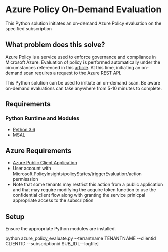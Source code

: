 # Azure Policy On-Demand Evaluation
This Python solution initiates an on-demand Azure Policy evaluation on the specified subscription

## What problem does this solve?
Azure Policy is a service used to enforce governance and compliance in Microsoft Azure.  Evaluation of policy is performed automatically under the circumstances referenced in this [article](https://docs.microsoft.com/en-us/azure/governance/policy/how-to/get-compliance-data).  At this time, initiating an on-demand scan requires a request to the Azure REST API.  

This Python solution can be used to initiate an on-demand scan.  Be aware on-demand evaluations can take anywhere from 5-10 minutes to complete.

## Requirements

### Python Runtime and Modules
* [Python 3.6](https://www.python.org/downloads/release/python-360/)
* [MSAL](https://github.com/AzureAD/microsoft-authentication-library-for-python)

## Azure Requirements
* [Azure Public Client Application](https://docs.microsoft.com/en-us/azure/healthcare-apis/register-public-azure-ad-client-app)
* User account with Microsoft.PolicyInsights/policyStates/triggerEvaluation/action permisssion
* Note that some tenants may restrict this action from a public application and that may require modifying the acquire token function to use the confidential client flow along with granting the service prinicpal appropriate access to the subscription

## Setup

Ensure the appropriate Python modules are installed.

python azure_policy_evaluate.py --tenantname TENANTNAME --clientid CLIENTID --subscriptionid SUB_ID [--logfile]

